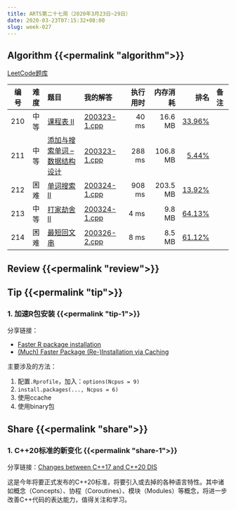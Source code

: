 ```yaml
---
title: ARTS第二十七周（2020年3月23日~29日）
date: 2020-03-23T07:15:32+08:00
slug: week-027
---
```


## Algorithm {{<permalink "algorithm">}}

[LeetCode题库](https://leetcode-cn.com/problemset/all/)

| 编号 | 难度 | 题目 | 我的解答 | 执行用时 | 内存消耗 | 排名 | 备注 |
|:----:|:----:|:-----|:---------|---------:|---------:|-----:|:-----|
| 210 | 中等 | [课程表 II](https://leetcode-cn.com/problems/course-schedule-ii/) | [200323-1.cpp](https://github.com/yanlinlin82/leetcode/blob/master/00210_course-schedule-ii/200323-1.cpp) | 40 ms | 16.6 MB | [33.96%](https://leetcode-cn.com/submissions/detail/56076919/) |  |
| 211 | 中等 | [添加与搜索单词 – 数据结构设计](https://leetcode-cn.com/problems/add-and-search-word-data-structure-design/) | [200323-1.cpp](https://github.com/yanlinlin82/leetcode/blob/master/00211_add-and-search-word-data-structure-design/200323-1.cpp) | 288 ms | 106.8 MB | [5.44%](https://leetcode-cn.com/submissions/detail/56077086/) |  |
| 212 | 困难 | [单词搜索 II](https://leetcode-cn.com/problems/word-search-ii/) | [200324-1.cpp](https://github.com/yanlinlin82/leetcode/blob/master/00212_word-search-ii/200324-1.cpp) | 908 ms | 203.5 MB | [13.92%](https://leetcode-cn.com/submissions/detail/56370332/) |  |
| 213 | 中等 | [打家劫舍 II](https://leetcode-cn.com/problems/house-robber-ii/) | [200324-1.cpp](https://github.com/yanlinlin82/leetcode/blob/master/00213_house-robber-ii/200324-1.cpp) | 4 ms | 9.8 MB | [64.13%](https://leetcode-cn.com/submissions/detail/56375195/) |  |
| 214 | 困难 | [最短回文串](https://leetcode-cn.com/problems/shortest-palindrome/) | [200326-2.cpp](https://github.com/yanlinlin82/leetcode/blob/master/00214_shortest-palindrome/200326-2.cpp) | 8 ms | 8.5 MB | [61.12%](https://leetcode-cn.com/submissions/detail/56998152/) |  |

## Review {{<permalink "review">}}


## Tip {{<permalink "tip">}}

### 1. 加速R包安装 {{<permalink "tip-1">}}

分享链接：

* [Faster R package installation](https://www.jumpingrivers.com/blog/faster-r-package-installation-rstudio/)
* [(Much) Faster Package (Re-)Installation via Caching](http://dirk.eddelbuettel.com/blog/2017/11/27/)

主要涉及的方法：

1. 配置`.Rprofile`，加入：`options(Ncpus = 9)`
2. `install.packages(..., Ncpus = 6)`
3. 使用ccache
4. 使用binary包

## Share {{<permalink "share">}}

### 1. C++20标准的新变化 {{<permalink "share-1">}}

分享链接：[Changes between C++17 and C++20 DIS](http://www.open-std.org/jtc1/sc22/wg21/docs/papers/2020/p2131r0.html)

这是今年将要正式发布的C++20标准，将要引入或去掉的各种语言特性。其中诸如概念（Concepts）、协程（Coroutines）、模块（Modules）等概念，将进一步改善C++代码的表达能力，值得关注和学习。
